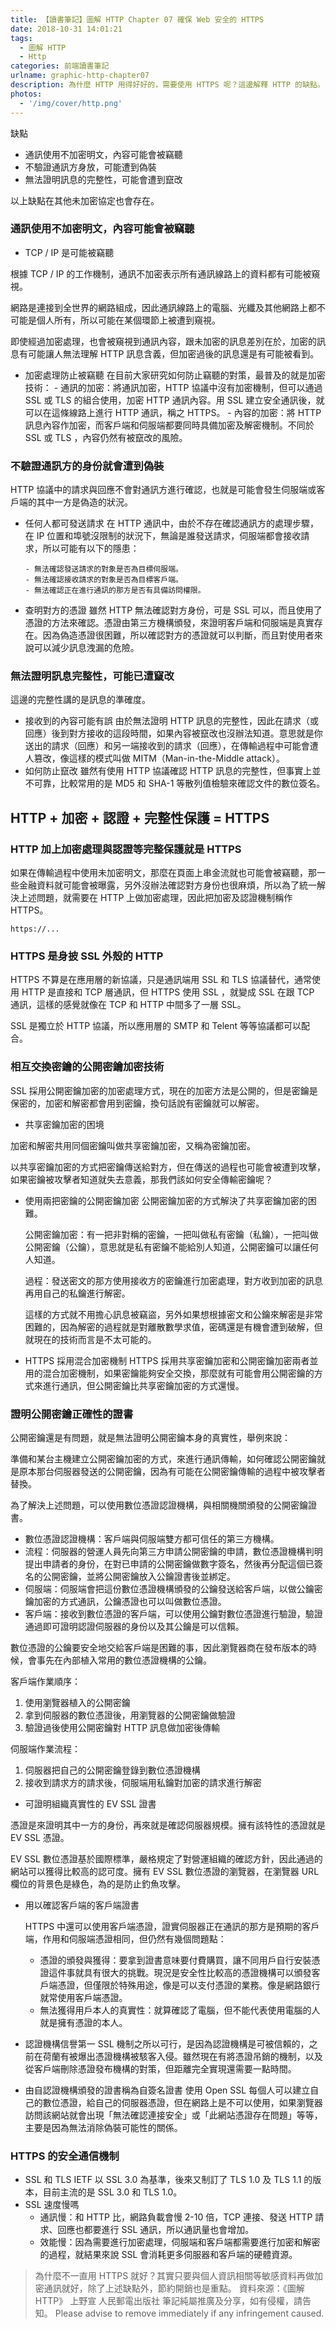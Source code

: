 ```yaml
---
title: 【讀書筆記】圖解 HTTP Chapter 07 確保 Web 安全的 HTTPS
date: 2018-10-31 14:01:21
tags:
  - 圖解 HTTP
  - Http
categories: 前端讀書筆記
urlname: graphic-http-chapter07
description: 為什麼 HTTP 用得好好的，需要使用 HTTPS 呢？這邊解釋 HTTP 的缺點。
photos:
  - '/img/cover/http.png'
---
```


<!--more-->

缺點

- 通訊使用不加密明文，內容可能會被竊聽
- 不驗證通訊方身放，可能遭到偽裝
- 無法證明訊息的完整性，可能會遭到竄改

以上缺點在其他未加密協定也會存在。

### 通訊使用不加密明文，內容可能會被竊聽

- TCP / IP 是可能被竊聽

根據 TCP / IP 的工作機制，通訊不加密表示所有通訊線路上的資料都有可能被窺視。

網路是連接到全世界的網路組成，因此通訊線路上的電腦、光纖及其他網路上都不可能是個人所有，所以可能在某個環節上被遭到窺視。

即使經過加密處理，也會被窺視到通訊內容，跟未加密的訊息差別在於，加密的訊息有可能讓人無法理解 HTTP 訊息含義，但加密過後的訊息還是有可能被看到。

- 加密處理防止被竊聽
  在目前大家研究如何防止竊聽的對策，最普及的就是加密技術： - 通訊的加密：將通訊加密，HTTP 協議中沒有加密機制，但可以通過 SSL 或 TLS 的組合使用，加密 HTTP 通訊內容。用 SSL 建立安全通訊後，就可以在這條線路上進行 HTTP 通訊，稱之 HTTPS。 - 內容的加密：將 HTTP 訊息內容作加密，而客戶端和伺服端都要同時具備加密及解密機制。不同於 SSL 或 TLS ，內容仍然有被竄改的風險。

### 不驗證通訊方的身份就會遭到偽裝

HTTP 協議中的請求與回應不會對通訊方進行確認，也就是可能會發生伺服端或客戶端的其中一方是偽造的狀況。

- 任何人都可發送請求
  在 HTTP 通訊中，由於不存在確認通訊方的處理步驟，在 IP 位置和埠號沒限制的狀況下，無論是誰發送請求，伺服端都會接收請求，所以可能有以下的隱患：

      - 無法確認發送請求的對象是否為目標伺服端。
      - 無法確認接收請求的對象是否為目標客戶端。
      - 無法確認正在進行通訊的那方是否有具備訪問權限。

- 查明對方的憑證
  雖然 HTTP 無法確認對方身份，可是 SSL 可以，而且使用了憑證的方法來確認。憑證由第三方機構頒發，來證明客戶端和伺服端是真實存在。因為偽造憑證很困難，所以確認對方的憑證就可以判斷，而且對使用者來說可以減少訊息洩漏的危險。

### 無法證明訊息完整性，可能已遭竄改

這邊的完整性講的是訊息的準確度。

- 接收到的內容可能有誤
  由於無法證明 HTTP 訊息的完整性，因此在請求（或回應）後到對方接收的這段時間，如果內容被竄改也沒辦法知道。意思就是你送出的請求（回應）和另一端接收到的請求（回應），在傳輸過程中可能會遭人篡改，像這樣的模式叫做 MITM（Man-in-the-Middle attack）。
- 如何防止竄改
  雖然有使用 HTTP 協議確認 HTTP 訊息的完整性，但事實上並不可靠，比較常用的是 MD5 和 SHA-1 等散列值檢驗來確認文件的數位簽名。

## HTTP + 加密 + 認證 + 完整性保護 = HTTPS

### HTTP 加上加密處理與認證等完整保護就是 HTTPS

如果在傳輸過程中使用未加密明文，那麼在頁面上串金流就也可能會被竊聽，那一些金融資料就可能會被曝露，另外沒辦法確認對方身份也很麻煩，所以為了統一解決上述問題，就需要在 HTTP 上做加密處理，因此把加密及認證機制稱作 HTTPS。

```
https://...
```

### HTTPS 是身披 SSL 外殼的 HTTP

HTTPS 不算是在應用層的新協議，只是通訊端用 SSL 和 TLS 協議替代，通常使用 HTTP 是直接和 TCP 層通訊，但 HTTPS 使用 SSL ，就變成 SSL 在跟 TCP 通訊，這樣的感覺就像在 TCP 和 HTTP 中間多了一層 SSL。

SSL 是獨立於 HTTP 協議，所以應用層的 SMTP 和 Telent 等等協議都可以配合。

### 相互交換密鑰的公開密鑰加密技術

SSL 採用公開密鑰加密的加密處理方式，現在的加密方法是公開的，但是密鑰是保密的，加密和解密都會用到密鑰，換句話說有密鑰就可以解密。

- 共享密鑰加密的困境

加密和解密共用同個密鑰叫做共享密鑰加密，又稱為密鑰加密。

以共享密鑰加密的方式把密鑰傳送給對方，但在傳送的過程也可能會被遭到攻擊，如果密鑰被攻擊者知道就失去意義，那我們該如何安全傳輸密鑰呢？

- 使用兩把密鑰的公開密鑰加密
  公開密鑰加密的方式解決了共享密鑰加密的困難。

  公開密鑰加密：有一把非對稱的密鑰，一把叫做私有密鑰（私鑰），一把叫做公開密鑰（公鑰），意思就是私有密鑰不能給別人知道，公開密鑰可以讓任何人知道。

  過程：發送密文的那方使用接收方的密鑰進行加密處理，對方收到加密的訊息再用自己的私鑰進行解密。

  這樣的方式就不用擔心訊息被竊盜，另外如果想根據密文和公鑰來解密是非常困難的，因為解密的過程就是對離散數學求值，密碼還是有機會遭到破解，但就現在的技術而言是不太可能的。

- HTTPS 採用混合加密機制
  HTTPS 採用共享密鑰加密和公開密鑰加密兩者並用的混合加密機制，如果密鑰能夠安全交換，那麼就有可能會用公開密鑰的方式來進行通訊，但公開密鑰比共享密鑰加密的方式還慢。

### 證明公開密鑰正確性的證書

公開密鑰還是有問題，就是無法證明公開密鑰本身的真實性，舉例來說：

準備和某台主機建立公開密鑰加密的方式，來進行通訊傳輸，如何確認公開密鑰就是原本那台伺服器發送的公開密鑰，因為有可能在公開密鑰傳輸的過程中被攻擊者替換。

為了解決上述問題，可以使用數位憑證認證機構，與相關機關頒發的公開密鑰證書。

- 數位憑證認證機構：客戶端與伺服端雙方都可信任的第三方機構。
- 流程：伺服器的營運人員先向第三方申請公開密鑰的申請，數位憑證機構判明提出申請者的身份，在對已申請的公開密鑰做數字簽名，然後再分配這個已簽名的公開密鑰，並將公開密鑰放入公鑰證書後並綁定。
- 伺服端：伺服端會把這份數位憑證機構頒發的公鑰發送給客戶端，以做公鑰密鑰加密的方式通訊，公鑰憑證也可以叫做數位憑證。
- 客戶端：接收到數位憑證的客戶端，可以使用公鑰對數位憑證進行驗證，驗證通過即可證明認證伺服器的身份以及其公鑰是可以信賴。

數位憑證的公鑰要安全地交給客戶端是困難的事，因此瀏覽器商在發布版本的時候，會事先在內部植入常用的數位憑證機構的公鑰。

客戶端作業順序：

1. 使用瀏覽器植入的公開密鑰
2. 拿到伺服器的數位憑證後，用瀏覽器的公開密鑰做驗證
3. 驗證過後使用公開密鑰對 HTTP 訊息做加密後傳輸

伺服端作業流程：

1. 伺服器把自己的公開密鑰登錄到數位憑證機構
2. 接收到請求方的請求後，伺服端用私鑰對加密的請求進行解密

- 可證明組織真實性的 EV SSL 證書

憑證是來證明其中一方的身份，再來就是確認伺服器規模。擁有該特性的憑證就是 EV SSL 憑證。

EV SSL 數位憑證基於國際標準，嚴格規定了對營運組織的確認方針，因此通過的網站可以獲得比較高的認可度。擁有 EV SSL 數位憑證的瀏覽器，在瀏覽器 URL 欄位的背景色是綠色，為的是防止釣魚攻擊。

- 用以確認客戶端的客戶端證書

  HTTPS 中還可以使用客戶端憑證，證實伺服器正在通訊的那方是預期的客戶端，作用和伺服端憑證相同，但仍然有幾個問題點：

  - 憑證的頒發與獲得：要拿到證書意味要付費購買，讓不同用戶自行安裝憑證這件事就具有很大的挑戰。現況是安全性比較高的憑證機構可以頒發客戶端憑證，但僅限於特殊用途，像是可以支付憑證的業務。像是網路銀行就常使用客戶端憑證。
  - 無法獲得用戶本人的真實性：就算確認了電腦，但不能代表使用電腦的人就是擁有憑證的本人。

- 認證機構信譽第一
  SSL 機制之所以可行，是因為認證機構是可被信賴的，之前在荷蘭有被爆出憑證機構被駭客入侵。雖然現在有將憑證吊銷的機制，以及從客戶端刪除憑證發布機構的對策，但距離完全實現還需要一點時間。
- 由自認證機構頒發的證書稱為自簽名證書
  使用 Open SSL 每個人可以建立自己的數位憑證，給自己的伺服器憑證，但在網路上是不可以使用，如果瀏覽器訪問該網站就會出現「無法確認連接安全」或「此網站憑證存在問題」等等，主要是因為無法消除偽裝可能性的關係。

### HTTPS 的安全通信機制

- SSL 和 TLS
  IETF 以 SSL 3.0 為基準，後來又制訂了 TLS 1.0 及 TLS 1.1 的版本，目前主流的是 SSL 3.0 和 TLS 1.0。
- SSL 速度慢嗎
  - 通訊慢：和 HTTP 比，網路負載會慢 2-10 倍，TCP 連接、發送 HTTP 請求、回應也都要進行 SSL 通訊，所以通訊量也會增加。
  - 效能慢：因為需要進行加密處理，伺服端和客戶端都需要進行加密和解密的過程，就結果來說 SSL 會消耗更多伺服器和客戶端的硬體資源。

> 為什麼不一直用 HTTPS 就好？其實只要與個人資訊相關等敏感資料再做加密通訊就好，除了上述缺點外，節約開銷也是重點。
> 資料來源：《圖解 HTTP》 上野宣 人民郵電出版社
> 筆記純屬推廣及分享，如有侵權，請告知。
> Please advise to remove immediately if any infringement caused.
